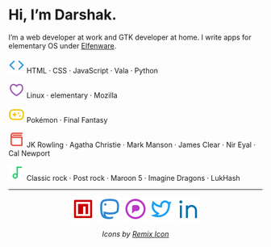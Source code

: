 # Hi, I’m Darshak.

I’m a web developer at work and GTK developer at home. I write apps for elementary OS under [Elfenware](https://github.com/elfenware).

<img src="https://raw.githubusercontent.com/dar5hak/dar5hak/master/assets/code-line.svg" alt="programming languages"> HTML · CSS · JavaScript · Vala · Python

<img src="https://raw.githubusercontent.com/dar5hak/dar5hak/master/assets/heart-3-line.svg" alt="love"> Linux · elementary · Mozilla

<img src="https://raw.githubusercontent.com/dar5hak/dar5hak/master/assets/gamepad-line.svg" alt="games"> Pokémon · Final Fantasy

<img src="https://raw.githubusercontent.com/dar5hak/dar5hak/master/assets/book-3-line.svg" alt="books"> JK Rowling · Agatha Christie · Mark Manson · James Clear · Nir Eyal · Cal Newport

<img src="https://raw.githubusercontent.com/dar5hak/dar5hak/master/assets/music-line.svg" alt="music"> Classic rock · Post rock · Maroon 5 · Imagine Dragons · LukHash

<hr>

<p align="center">
  <a href="https://www.npmjs.com/~dar5hak" target="_blank" rel="noopener noreferrer"><img src="https://raw.githubusercontent.com/dar5hak/dar5hak/master/assets/npmjs-line.svg" alt="npm"></a>
  <a href="https://im-in.space/@dubiousdisc" target="_blank" rel="noopener noreferrer"><img src="https://raw.githubusercontent.com/dar5hak/dar5hak/master/assets/mastodon-line.svg" alt="Mastodon"></a>
  <a href="https://pixelfed.social/blockyDreams" target="_blank" rel="noopener noreferrer"><img src="https://raw.githubusercontent.com/dar5hak/dar5hak/master/assets/pixelfed-line.svg" alt="pixelfed"></a>
  <a href="https://twitter.com/dar5hak" target="_blank" rel="noopener noreferrer"><img src="https://raw.githubusercontent.com/dar5hak/dar5hak/master/assets/twitter-line.svg" alt="Twitter"></a>
  <a href="https://www.linkedin.com/in/darshak-parikh/" target="_blank" rel="noopener noreferrer"><img src="https://raw.githubusercontent.com/dar5hak/dar5hak/master/assets/linkedin-line.svg" alt="LinkedIn"></a>
</p>

<p align="center"><i>Icons by <a href="http://remixicon.com/">Remix Icon</a></i></p>
